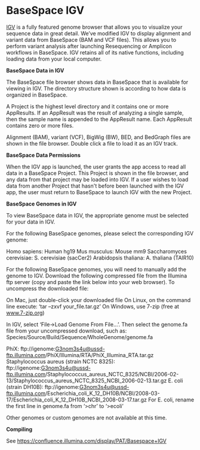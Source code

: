 # BaseSpace IGV

[IGV](http://www.broadinstitute.org/igv/) is a fully featured genome browser that allows you to visualize your sequence data in great detail. We’ve modified IGV to display alignment and variant data from BaseSpace (BAM and VCF files). This allows you to perform variant analysis after launching Resequencing or Amplicon workflows in BaseSpace. IGV retains all of its native functions, including loading data from your local computer.

**BaseSpace Data in IGV**

The BaseSpace file browser shows data in BaseSpace that is available for viewing in IGV. The directory structure shown is according to how data is organized in BaseSpace. 

A Project is the highest level directory and it contains one or more AppResults. If an AppResult was the result of analyzing a single sample, then the sample name is appended to the AppResult name. Each AppResult contains zero or more files. 

Alignment (BAM), variant (VCF), BigWig (BW), BED, and BedGraph files are shown in the file browser. Double click a file to load it as an IGV track.

**BaseSpace Data Permissions**

When the IGV app is launched, the user grants the app access to read all data in a BaseSpace Project. This Project is shown in the file browser, and any data from that project may be loaded into IGV. If a user wishes to load data from another Project that hasn't before been launched with the IGV app, the user must return to BaseSpace to launch IGV with the new Project.


**BaseSpace Genomes in IGV**

To view BaseSpace data in IGV, the appropriate genome must be selected for your data in IGV.

For the following BaseSpace genomes, please select the corresponding IGV genome:

Homo sapiens: Human hg19
Mus musculus: Mouse mm9
Saccharomyces cerevisiae: S. cerevisiae (sacCer2)
Arabidopsis thaliana: A. thaliana (TAIR10)


For the following BaseSpace genomes, you will need to manually add the genome to IGV. Download the following compressed file from the Illumina ftp server (copy and paste the link below into your web browser). To uncompress the downloaded file:

On Mac, just double-click your downloaded file
On Linux, on the command line execute: ‘tar –zxvf your_file.tar.gz’
On Windows, use 7-zip (free at www.7-zip.org)

In IGV, select ‘File->Load Genome From File…’. Then select the genome.fa file from your uncompressed download, such as:
Species/Source/Build/Sequence/WholeGenome/genome.fa

PhiX: ftp://igenome:G3nom3s4u@ussd-ftp.illumina.com/PhiX/Illumina/RTA/PhiX_Illumina_RTA.tar.gz
Staphylococcus aureus (strain NCTC 8325): ftp://igenome:G3nom3s4u@ussd-ftp.illumina.com/Staphylococcus_aureus_NCTC_8325/NCBI/2006-02-13/Staphylococcus_aureus_NCTC_8325_NCBI_2006-02-13.tar.gz
E. coli (strain DH10B): ftp://igenome:G3nom3s4u@ussd-ftp.illumina.com/Escherichia_coli_K_12_DH10B/NCBI/2008-03-17/Escherichia_coli_K_12_DH10B_NCBI_2008-03-17.tar.gz
For E. coli, rename the first line in genome.fa from ‘>chr’ to ‘>ecoli’

Other genomes or custom genomes are not available at this time.

**Compiling**

See https://confluence.illumina.com/display/PAT/Basespace+IGV
